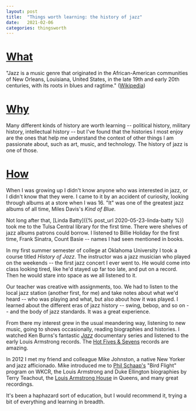 ```yaml
---
layout: post
title:  "Things worth learning: the history of jazz"
date:   2021-02-06
categories: thingsworth
---
```


# [What](#what)

"Jazz is a music genre that originated in the African-American communities of New Orleans, Louisiana, United States, in the late 19th and early 20th centuries, with its roots in blues and ragtime." ([Wikipedia](https://en.wikipedia.org/wiki/Jazz))

# [Why](#why)

Many different kinds of history are worth learning -- political history, military history, intellectual history -- but I've found that the histories I most enjoy are the ones that help me understand the context of other things I am passionate about, such as art, music, and technology. The history of jazz is one of those.

# [How](#how)

When I was growing up I didn't know anyone who was interested in jazz, or I didn't know that they were. I came to it by an accident of curiosity, looking through albums at a store when I was 16. "It" was one of the greatest jazz albums of all time, Miles Davis's _Kind of Blue_.

Not long after that, [Linda Batty]({% post_url 2020-05-23-linda-batty %}) took me to the Tulsa Central library for the first time. There were shelves of jazz albums patrons could borrow. I listened to Billie Holiday for the first time, Frank Sinatra, Count Basie -- names I had seen mentioned in books.

In my first summer semester of college at Oklahoma University I took a course titled _History of Jazz_. The instructor was a jazz musician who played on the weekends -- the first jazz concert I ever went to. He would come into class looking tired, like he'd stayed up far too late, and put on a record. Then he would stare into space as we all listened to it.

Our teacher was creative with assignments, too. We had to listen to the local jazz station (another first, for me) and take notes about what we'd heard -- who was playing and what, but also about how it was played. I learned about the different eras of jazz history -- swing, bebop, and so on -- and the body of jazz standards. It was a great experience.

From there my interest grew in the usual meandering way, listening to new music, going to shows occasionally, reading biographies and histories. I watched Ken Burns's fantastic [_Jazz_](https://en.wikipedia.org/wiki/Jazz_(miniseries)) documentary series and listened to the early Louis Armstrong records. The [Hot Fives & Sevens](https://en.wikipedia.org/wiki/Hot_Fives_%26_Sevens) records are amazing.

In 2012 I met my friend and colleague Mike Johnston, a native New Yorker and jazz afficionado. Mike introduced me to [Phil Schaap's](https://en.wikipedia.org/wiki/Phil_Schaap) "Bird Flight" program on WKCR, the Louis Armstrong and Duke Ellington biographies by Terry Teachout, the [Louis Armstrong House](https://en.wikipedia.org/wiki/Louis_Armstrong_House) in Queens, and many great recordings.

It's been a haphazard sort of education, but I would recommend it, trying a bit of everything and learning in breadth.
